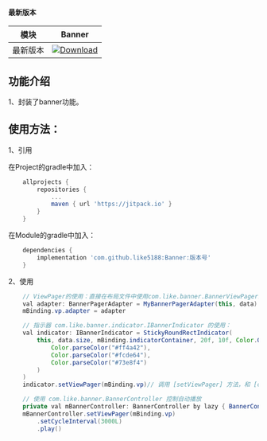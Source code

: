 #### 最新版本

模块|Banner
---|---
最新版本|[![Download](https://jitpack.io/v/like5188/Banner.svg)](https://jitpack.io/#like5188/Banner)

## 功能介绍
1、封装了banner功能。

## 使用方法：

1、引用

在Project的gradle中加入：
```groovy
    allprojects {
        repositories {
            ...
            maven { url 'https://jitpack.io' }
        }
    }
```
在Module的gradle中加入：
```groovy
    dependencies {
        implementation 'com.github.like5188:Banner:版本号'
    }
```

2、使用
```java
    // ViewPager的使用：直接在布局文件中使用com.like.banner.BannerViewPager。adapter使用com.like.banner.BannerPagerAdapter
    val adapter: BannerPagerAdapter = MyBannerPagerAdapter(this, data)
    mBinding.vp.adapter = adapter

    // 指示器 com.like.banner.indicator.IBannerIndicator 的使用：
    val indicator: IBannerIndicator = StickyRoundRectIndicator(
        this, data.size, mBinding.indicatorContainer, 20f, 10f, Color.GRAY, listOf(
            Color.parseColor("#ff4a42"),
            Color.parseColor("#fcde64"),
            Color.parseColor("#73e8f4")
        )
    )
    indicator.setViewPager(mBinding.vp)// 调用 [setViewPager] 方法，和 [com.like.banner.BannerController] 设置同一个 [com.like.banner.BannerViewPager] 即可。

    // 使用 com.like.banner.BannerController 控制自动播放
    private val mBannerController: BannerController by lazy { BannerController() }
    mBannerController.setViewPager(mBinding.vp)
        .setCycleInterval(3000L)
        .play()
```